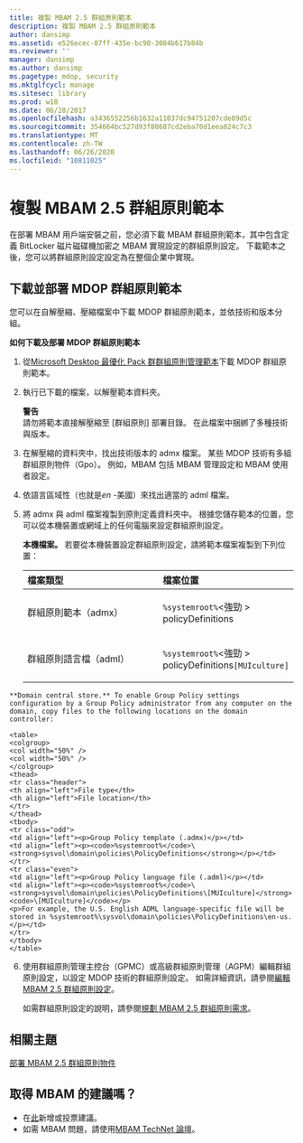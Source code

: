 ```yaml
---
title: 複製 MBAM 2.5 群組原則範本
description: 複製 MBAM 2.5 群組原則範本
author: dansimp
ms.assetid: e526ecec-07ff-435e-bc90-3084b617b84b
ms.reviewer: ''
manager: dansimp
ms.author: dansimp
ms.pagetype: mdop, security
ms.mktglfcycl: manage
ms.sitesec: library
ms.prod: w10
ms.date: 06/28/2017
ms.openlocfilehash: a3436552256b1632a11037dc94751207cde89d5c
ms.sourcegitcommit: 354664bc527d93f80687cd2eba70d1eea024c7c3
ms.translationtype: MT
ms.contentlocale: zh-TW
ms.lasthandoff: 06/26/2020
ms.locfileid: "10811025"
---
```

# 複製 MBAM 2.5 群組原則範本


在部署 MBAM 用戶端安裝之前，您必須下載 MBAM 群組原則範本，其中包含定義 BitLocker 磁片磁碟機加密之 MBAM 實現設定的群組原則設定。 下載範本之後，您可以將群組原則設定設定為在整個企業中實現。

## 下載並部署 MDOP 群組原則範本


您可以在自解壓縮、壓縮檔案中下載 MDOP 群組原則範本，並依技術和版本分組。

**如何下載及部署 MDOP 群組原則範本**

1. 從[Microsoft Desktop 最優化 Pack 群群組原則管理範本](https://www.microsoft.com/download/details.aspx?id=55531)下載 MDOP 群組原則範本。

2. 執行已下載的檔案，以解壓範本資料夾。

   **警告**  
   請勿將範本直接解壓縮至 [群組原則] 部署目錄。 在此檔案中捆綁了多種技術與版本。



3. 在解壓縮的資料夾中，找出技術版本的 admx 檔案。 某些 MDOP 技術有多組群組原則物件（Gpo）。 例如，MBAM 包括 MBAM 管理設定和 MBAM 使用者設定。

4. 依語言區域性（也就是*en* -美國）來找出適當的 adml 檔案。

5. 將 admx 與 adml 檔案複製到原則定義資料夾中。 根據您儲存範本的位置，您可以從本機裝置或網域上的任何電腦來設定群組原則設定。

   **本機檔案。** 若要從本機裝置設定群組原則設定，請將範本檔案複製到下列位置：

   <table>
   <colgroup>
   <col width="50%" />
   <col width="50%" />
   </colgroup>
   <thead>
   <tr class="header">
   <th align="left">檔案類型</th>
   <th align="left">檔案位置</th>
   </tr>
   </thead>
   <tbody>
   <tr class="odd">
   <td align="left"><p>群組原則範本（admx）</p></td>
   <td align="left"><p><code>%systemroot%</code>&lt;強勁 &gt; policyDefinitions</strong></p></td>
   </tr>
   <tr class="even">
   <td align="left"><p>群組原則語言檔（adml）</p></td>
   <td align="left"><p><code>%systemroot%</code>&lt;強勁 &gt; policyDefinitions</strong><code>[MUIculture]</code></p></td>
   </tr>
   </tbody>
   </table>



~~~
**Domain central store.** To enable Group Policy settings configuration by a Group Policy administrator from any computer on the domain, copy files to the following locations on the domain controller:

<table>
<colgroup>
<col width="50%" />
<col width="50%" />
</colgroup>
<thead>
<tr class="header">
<th align="left">File type</th>
<th align="left">File location</th>
</tr>
</thead>
<tbody>
<tr class="odd">
<td align="left"><p>Group Policy template (.admx)</p></td>
<td align="left"><p><code>%systemroot%</code>\<strong>sysvol\domain\policies\PolicyDefinitions</strong></p></td>
</tr>
<tr class="even">
<td align="left"><p>Group Policy language file (.adml)</p></td>
<td align="left"><p><code>%systemroot%</code>\<strong>sysvol\domain\policies\PolicyDefinitions\[MUIculture]</strong><code>\[MUIculture]</code></p>
<p>For example, the U.S. English ADML language-specific file will be stored in %systemroot%\sysvol\domain\policies\PolicyDefinitions\en-us.</p></td>
</tr>
</tbody>
</table>
~~~



6. 使用群組原則管理主控台（GPMC）或高級群組原則管理（AGPM）編輯群組原則設定，以設定 MDOP 技術的群組原則設定。 如需詳細資訊，請參閱[編輯 MBAM 2.5 群組原則設定](editing-the-mbam-25-group-policy-settings.md)。

   如需群組原則設定的說明，請參閱[規劃 MBAM 2.5 群組原則需求](planning-for-mbam-25-group-policy-requirements.md)。


## 相關主題


[部署 MBAM 2.5 群組原則物件](deploying-mbam-25-group-policy-objects.md)


## 取得 MBAM 的建議嗎？
- 在[此](http://mbam.uservoice.com/forums/268571-microsoft-bitlocker-administration-and-monitoring)新增或投票建議。 
- 如需 MBAM 問題，請使用[MBAM TechNet 論壇](https://social.technet.microsoft.com/Forums/home?forum=mdopmbam)。






